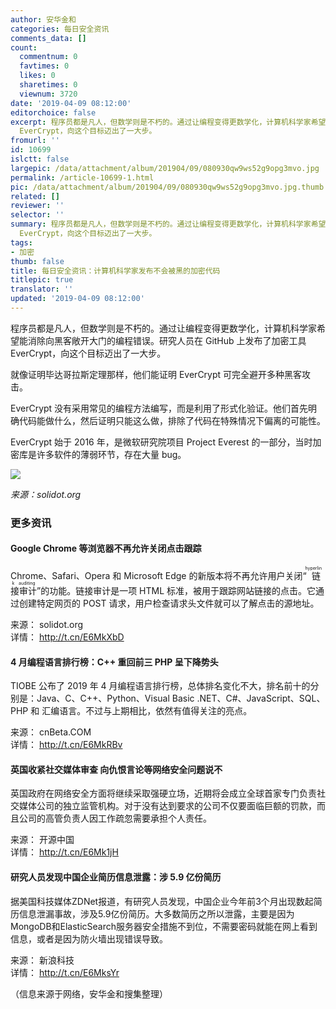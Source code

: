```yaml
---
author: 安华金和
categories: 每日安全资讯
comments_data: []
count:
  commentnum: 0
  favtimes: 0
  likes: 0
  sharetimes: 0
  viewnum: 3720
date: '2019-04-09 08:12:00'
editorchoice: false
excerpt: 程序员都是凡人，但数学则是不朽的。通过让编程变得更数学化，计算机科学家希望能消除向黑客敞开大门的编程错误。研究人员在 GitHub 上发布了加密工具
  EverCrypt，向这个目标迈出了一大步。
fromurl: ''
id: 10699
islctt: false
largepic: /data/attachment/album/201904/09/080930qw9ws52g9opg3mvo.jpg
permalink: /article-10699-1.html
pic: /data/attachment/album/201904/09/080930qw9ws52g9opg3mvo.jpg.thumb.jpg
related: []
reviewer: ''
selector: ''
summary: 程序员都是凡人，但数学则是不朽的。通过让编程变得更数学化，计算机科学家希望能消除向黑客敞开大门的编程错误。研究人员在 GitHub 上发布了加密工具
  EverCrypt，向这个目标迈出了一大步。
tags:
- 加密
thumb: false
title: 每日安全资讯：计算机科学家发布不会被黑的加密代码
titlepic: true
translator: ''
updated: '2019-04-09 08:12:00'
---
```


程序员都是凡人，但数学则是不朽的。通过让编程变得更数学化，计算机科学家希望能消除向黑客敞开大门的编程错误。研究人员在 GitHub 上发布了加密工具 EverCrypt，向这个目标迈出了一大步。


就像证明毕达哥拉斯定理那样，他们能证明 EverCrypt 可完全避开多种黑客攻击。


EverCrypt 没有采用常见的编程方法编写，而是利用了形式化验证。他们首先明确代码能做什么，然后证明只能这么做，排除了代码在特殊情况下偏离的可能性。


EverCrypt 始于 2016 年，是微软研究院项目 Project Everest 的一部分，当时加密库是许多软件的薄弱环节，存在大量 bug。


![](/data/attachment/album/201904/09/080930qw9ws52g9opg3mvo.jpg)


*来源：solidot.org*


### 更多资讯


#### Google Chrome 等浏览器不再允许关闭点击跟踪


Chrome、Safari、Opera 和 Microsoft Edge 的新版本将不再允许用户关闭“<ruby> 链接审计 <rp>  （ </rp> <rt>  hyperlink auditing </rt> <rp>  ） </rp></ruby>”的功能。链接审计是一项 HTML 标准，被用于跟踪网站链接的点击。它通过创建特定网页的 POST 请求，用户检查请求头文件就可以了解点击的源地址。


来源： solidot.org  
详情： <http://t.cn/E6MkXbD> 


#### 4 月编程语言排行榜：C++ 重回前三 PHP 呈下降势头


TIOBE 公布了 2019 年 4 月编程语言排行榜，总体排名变化不大，排名前十的分别是：Java、C、C++、Python、Visual Basic .NET、C#、JavaScript、SQL、PHP 和 汇编语言。不过与上期相比，依然有值得关注的亮点。


来源： cnBeta.COM  
详情： <http://t.cn/E6MkRBv> 


#### 英国收紧社交媒体审查 向仇恨言论等网络安全问题说不


英国政府在网络安全方面将继续采取强硬立场，近期将会成立全球首家专门负责社交媒体公司的独立监管机构。对于没有达到要求的公司不仅要面临巨额的罚款，而且公司的高管负责人因工作疏忽需要承担个人责任。


来源： 开源中国  
详情： <http://t.cn/E6Mk1jH> 


#### 研究人员发现中国企业简历信息泄露：涉 5.9 亿份简历


据美国科技媒体ZDNet报道，有研究人员发现，中国企业今年前3个月出现数起简历信息泄漏事故，涉及5.9亿份简历。大多数简历之所以泄露，主要是因为MongoDB和ElasticSearch服务器安全措施不到位，不需要密码就能在网上看到信息，或者是因为防火墙出现错误导致。


来源： 新浪科技  
详情： <http://t.cn/E6MksYr> 


（信息来源于网络，安华金和搜集整理）